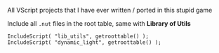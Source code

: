 All VScript projects that I have ever written / ported in this stupid game

Include all `.nut` files in the root table, same with **Library of Utils**

```sq
IncludeScript( "lib_utils", getroottable() );
IncludeScript( "dynamic_light", getroottable() );
```